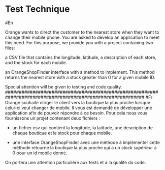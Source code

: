 # Test Technique #
#En

Orange wants to direct the customer to the nearest store when they want to change their mobile phone.
You are asked to develop an application to meet this need.
For this purpose, we provide you with a project containing two files:

a CSV file that contains the longitude, latitude, a description of each store, and the stock for each mobile.

an OrangeShopFinder interface with a method to implement.
This method returns the nearest store with a stock greater than 0 for a given mobile ID.

Special attention will be given to testing and code quality.
###########################################################################################################
#Fr
Orange souhaite diriger le client vers la boutique la plus proche lorsque celui-ci veut changer de mobile.
Il vous est demandé de développer une application afin de pouvoir répondre à ce besoin.
Pour cela nous vous fournissons un projet contenant deux fichiers :	

 -	un fichier csv qui contient la longitude, la latitude, une description de chaque boutique et le stock pour chaque mobile.

 -	une interface OrangeShopFinder avec une méthode à implémenter
cette méthode retourne la boutique la plus proche qui a un stock supérieur à 0 pour un id mobile donné.

On portera une attention particulière aux tests et à la qualité du code.
